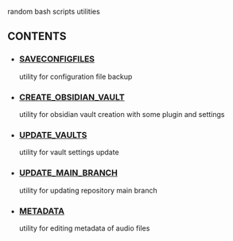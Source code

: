 random bash scripts utilities

## CONTENTS

 - ### [SAVECONFIGFILES](SAVECONFIGFILES.md)

	utility for configuration file backup

- ### [CREATE_OBSIDIAN_VAULT](CREATE_OBSIDIAN_VAULT.md)
	
	utility for obsidian vault creation with some plugin and settings

- ### [UPDATE_VAULTS](UPDATE_VAULTS.md)

	utility for vault settings update

- ### [UPDATE_MAIN_BRANCH](UPDATE_MAIN_BRANCH.md)

	utility for updating repository main branch

- ### [METADATA](METADATA.md)

	utility for editing metadata of audio files